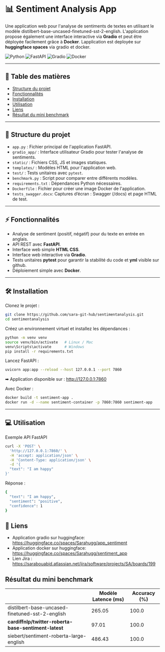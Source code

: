 # 📊 Sentiment Analysis App

Une application web pour l'analyse de sentiments de textes en utilisant le modèle distilbert-base-uncased-finetuned-sst-2-english. L'application propose également une interface interactive via **Gradio** et peut être déployée facilement grâce à **Docker**.
Lapplication est deployée sur **huggingface spaces** via gradio et docker.

![Python](https://img.shields.io/badge/python-3.12.10-blue)
![FastAPI](https://img.shields.io/badge/FastAPI-0.116.1-009688?logo=fastapi)
![Gradio](https://img.shields.io/badge/Gradio-5.43.1-orange)
![Docker](https://img.shields.io/badge/Docker-28.3.2-blue?logo=docker)

---

## 📑 Table des matières
- [Structure du projet](#-structure-du-projet)
- [Fonctionnalités](#-fonctionnalités)
- [Installation](#-installation)
- [Utilisation](#-utilisation)
- [Liens](#-liens)
- [Résultat du mini benchmark](#résultat-du-mini-benchmark)
---


## 📂 Structure du projet

- `app.py` : Fichier principal de l'application FastAPI.
- `gradio_app/` : Interface utilisateur Gradio pour tester l'analyse de sentiments.
- `static/` : Fichiers CSS, JS et images statiques.
- `templates/` : Modèles HTML pour l'application web.
- `test/` : Tests unitaires avec `pytest`.
- `benchmark.py` : Script pour comparer entre différents modèles.
- `requirements.txt` : Dépendances Python nécessaires.
- `Dockerfile` : Fichier pour créer une image Docker de l'application.
- `tests_swagger.docx`:  Captures d’écran : Swagger (/docs) et page HTML de test.

---

## ⚡ Fonctionnalités

- Analyse de sentiment (positif, négatif) pour du texte en entrée en anglais.
- API REST avec **FastAPI**.
- Interface web simple **HTML CSS**.
- Interface web interactive via **Gradio**.
- Tests unitaires **pytest** pour garantir la stabilité du code et **yml** visible sur github.
- Déploiement simple avec **Docker**.

---


## 🛠 Installation

Clonez le projet :

```bash
git clone https://github.com/sara-git-hub/sentimentanalysis.git
cd sentimentanalysis
```

Créez un environnement virtuel et installez les dépendances :

```bash
python -m venv venv
source venv/bin/activate   # Linux / Mac
venv\Scripts\activate      # Windows
pip install -r requirements.txt
```

Lancez FastAPI :

```bash
uvicorn app:app --reload --host 127.0.0.1 --port 7860
```

➡ Application disponible sur : http://127.0.0.1:7860

Avec Docker :

```bash
docker build -t sentiment-app .
docker run -d --name sentiment-container -p 7860:7860 sentiment-app
```
---

## 💻 Utilisation

Exemple API FastAPI

```bash
curl -X 'POST' \
  'http://127.0.0.1:7860/' \
  -H 'accept: application/json' \
  -H 'Content-Type: application/json' \
  -d '{
  "text": "I am happy"
}'
```
Réponse :

```bash
{
  "text": "I am happy",
  "sentiment": "positive",
  "confidence": 1
}
```

## 🚀 Liens

- Application gradio sur huggingface: https://huggingface.co/spaces/Sarahugg/app_sentiment
- Application docker sur huggingface: https://huggingface.co/spaces/Sarahugg/sentiment_app
- Lien Jira                         : https://sarabouabid.atlassian.net/jira/software/projects/SA/boards/199 

## Résultat du mini benchmark

|                                                       |Modèle  Latence (ms)       |Accuracy (%)
|-------------------------------------------------------|---------------------------|--------------
|distilbert-base-uncased-finetuned-sst-2-english        |265.05                     |100.0
|**cardiffnlp/twitter-roberta-base-sentiment-latest**   |97.01                      |100.0
|         siebert/sentiment-roberta-large-english       |486.43                     |100.0
